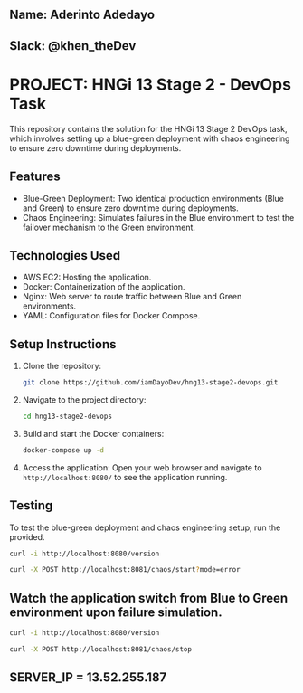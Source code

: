 ## Name: Aderinto Adedayo 
## Slack: @khen_theDev

# PROJECT: HNGi 13 Stage 2 - DevOps Task

This repository contains the solution for the HNGi 13 Stage 2 DevOps task, which involves setting up a blue-green deployment with chaos engineering to ensure zero downtime during deployments.

## Features
- Blue-Green Deployment: Two identical production environments (Blue and Green) to ensure zero downtime during deployments.
- Chaos Engineering: Simulates failures in the Blue environment to test the failover mechanism to the
    Green environment.

## Technologies Used
- AWS EC2: Hosting the application.
- Docker: Containerization of the application.
- Nginx: Web server to route traffic between Blue and Green environments.
- YAML: Configuration files for Docker Compose.

## Setup Instructions
1. Clone the repository:

   ```bash
   git clone https://github.com/iamDayoDev/hng13-stage2-devops.git
   ```

2. Navigate to the project directory:

   ```bash
   cd hng13-stage2-devops
   ```

3. Build and start the Docker containers:

    ```bash
    docker-compose up -d
    ```

4. Access the application:
   Open your web browser and navigate to `http://localhost:8080/` to see the application running.

## Testing
To test the blue-green deployment and chaos engineering setup, run the provided.

```bash
curl -i http://localhost:8080/version
```

```bash
curl -X POST http://localhost:8081/chaos/start?mode=error
```
## Watch the application switch from Blue to Green environment upon failure simulation.

```bash
curl -i http://localhost:8080/version
```

```bash
curl -X POST http://localhost:8081/chaos/stop
```

## SERVER_IP = 13.52.255.187
